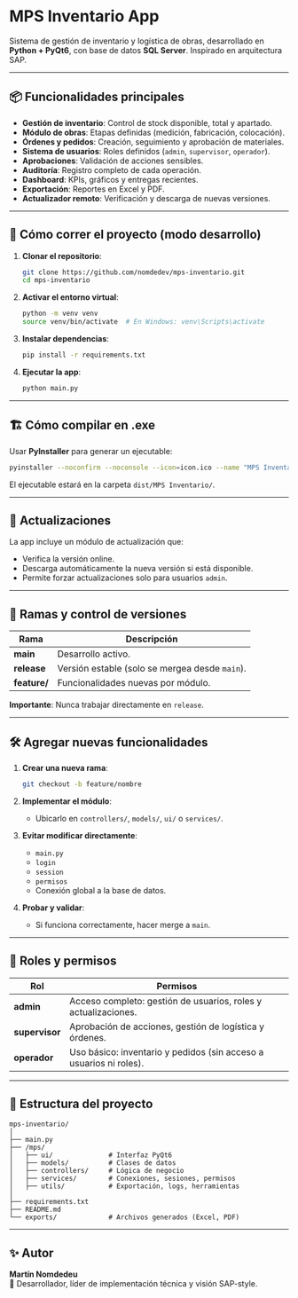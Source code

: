 # MPS Inventario App

Sistema de gestión de inventario y logística de obras, desarrollado en **Python + PyQt6**, con base de datos **SQL Server**. Inspirado en arquitectura SAP.

---

## 📦 Funcionalidades principales

- **Gestión de inventario**: Control de stock disponible, total y apartado.
- **Módulo de obras**: Etapas definidas (medición, fabricación, colocación).
- **Órdenes y pedidos**: Creación, seguimiento y aprobación de materiales.
- **Sistema de usuarios**: Roles definidos (`admin`, `supervisor`, `operador`).
- **Aprobaciones**: Validación de acciones sensibles.
- **Auditoría**: Registro completo de cada operación.
- **Dashboard**: KPIs, gráficos y entregas recientes.
- **Exportación**: Reportes en Excel y PDF.
- **Actualizador remoto**: Verificación y descarga de nuevas versiones.

---

## 🚀 Cómo correr el proyecto (modo desarrollo)

1. **Clonar el repositorio**:
   ```bash
   git clone https://github.com/nomdedev/mps-inventario.git
   cd mps-inventario
   ```

2. **Activar el entorno virtual**:
   ```bash
   python -m venv venv
   source venv/bin/activate  # En Windows: venv\Scripts\activate
   ```

3. **Instalar dependencias**:
   ```bash
   pip install -r requirements.txt
   ```

4. **Ejecutar la app**:
   ```bash
   python main.py
   ```

---

## 🏗 Cómo compilar en .exe

Usar **PyInstaller** para generar un ejecutable:
```bash
pyinstaller --noconfirm --noconsole --icon=icon.ico --name "MPS Inventario" main.py
```
El ejecutable estará en la carpeta `dist/MPS Inventario/`.

---

## 🔁 Actualizaciones

La app incluye un módulo de actualización que:
- Verifica la versión online.
- Descarga automáticamente la nueva versión si está disponible.
- Permite forzar actualizaciones solo para usuarios `admin`.

---

## 🧪 Ramas y control de versiones

| Rama         | Descripción                                      |
|--------------|--------------------------------------------------|
| **main**     | Desarrollo activo.                              |
| **release**  | Versión estable (solo se mergea desde `main`).   |
| **feature/** | Funcionalidades nuevas por módulo.               |

**Importante**: Nunca trabajar directamente en `release`.

---

## 🛠️ Agregar nuevas funcionalidades

1. **Crear una nueva rama**:
   ```bash
   git checkout -b feature/nombre
   ```

2. **Implementar el módulo**:
   - Ubicarlo en `controllers/`, `models/`, `ui/` o `services/`.

3. **Evitar modificar directamente**:
   - `main.py`
   - `login`
   - `session`
   - `permisos`
   - Conexión global a la base de datos.

4. **Probar y validar**:
   - Si funciona correctamente, hacer merge a `main`.

---

## 🧠 Roles y permisos

| Rol          | Permisos                                                                 |
|--------------|--------------------------------------------------------------------------|
| **admin**    | Acceso completo: gestión de usuarios, roles y actualizaciones.           |
| **supervisor** | Aprobación de acciones, gestión de logística y órdenes.                |
| **operador** | Uso básico: inventario y pedidos (sin acceso a usuarios ni roles).       |

---

## 📁 Estructura del proyecto

```plaintext
mps-inventario/
│
├── main.py
├── /mps/
│   ├── ui/              # Interfaz PyQt6
│   ├── models/          # Clases de datos
│   ├── controllers/     # Lógica de negocio
│   ├── services/        # Conexiones, sesiones, permisos
│   ├── utils/           # Exportación, logs, herramientas
│
├── requirements.txt
├── README.md
└── exports/             # Archivos generados (Excel, PDF)
```

---

## ✨ Autor

**Martín Nomdedeu**  
🔧 Desarrollador, líder de implementación técnica y visión SAP-style.

